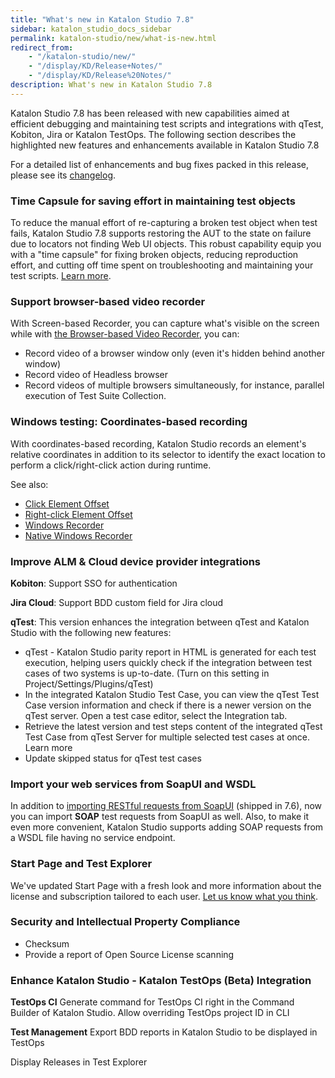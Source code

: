 ```yaml
---
title: "What's new in Katalon Studio 7.8" 
sidebar: katalon_studio_docs_sidebar
permalink: katalon-studio/new/what-is-new.html
redirect_from:
    - "/katalon-studio/new/"
    - "/display/KD/Release+Notes/"
    - "/display/KD/Release%20Notes/"
description: What's new in Katalon Studio 7.8
---
```


Katalon Studio 7.8 has been released with new capabilities aimed at efficient debugging and maintaining test scripts and integrations with qTest, Kobiton, Jira or Katalon TestOps. The following section describes the highlighted new features and enhancements available in Katalon Studio 7.8

For a detailed list of enhancements and bug fixes packed in this release, please see its [changelog](https://docs.katalon.com/katalon-studio/new/version-70.html).

### Time Capsule for saving effort in maintaining test objects  

To reduce the manual effort of re-capturing a broken test object when test fails, Katalon Studio 7.8 supports restoring the AUT to the state on failure due to locators not finding Web UI objects. This robust capability equip you with a "time capsule" for fixing broken objects, reducing reproduction effort, and cutting off time spent on troubleshooting and maintaining your test scripts. [Learn more](https://docs.katalon.com/katalon-studio/docs/time-capsule.html).

### Support browser-based video recorder

With Screen-based Recorder, you can capture what's visible on the screen while with [the Browser-based Video Recorder](https://docs.katalon.com/katalon-studio/docs/screenshots-videos.html#browser-based-video-recorder), you can:

* Record video of a browser window only (even it's hidden behind another window)
* Record video of Headless browser
* Record videos of multiple browsers simultaneously, for instance, parallel execution of Test Suite Collection.

### Windows testing: Coordinates-based recording

With coordinates-based recording, Katalon Studio records an element's relative coordinates in addition to its selector to identify the exact location to perform a click/right-click action during runtime.

See also:

* [Click Element Offset](https://docs.katalon.com/katalon-studio/docs/windows-kw-click-element-offset.html) 
* [Right-click Element Offset](https://docs.katalon.com/katalon-studio/docs/windows-kw-rightclick-element-offset.html)
* [Windows Recorder](https://docs.katalon.com/katalon-studio/docs/windows-recorder-tutorials.html) 
* [Native Windows Recorder](https://docs.katalon.com/katalon-studio/docs/windows-native-record.html)

### Improve ALM & Cloud device provider integrations

**Kobiton**: Support SSO for authentication

**Jira Cloud**: Support BDD custom field for Jira cloud

**qTest**: This version enhances the integration between qTest and Katalon Studio with the following new features:

* qTest - Katalon Studio parity report in HTML is generated for each test execution, helping users quickly check if the integration between test cases of two systems is up-to-date. (Turn on this setting in Project/Settings/Plugins/qTest)
* In the integrated Katalon Studio Test Case, you can view the qTest Test Case version information and check if there is a newer version on the qTest server. Open a test case editor, select the Integration tab.
* Retrieve the latest version and test steps content of the integrated qTest Test Case from qTest Server for multiple selected test cases at once. Learn more
* Update skipped status for qTest test cases

### Import your web services from SoapUI and WSDL

In addition to [importing RESTful requests from SoapUI](https://docs.katalon.com/katalon-studio/docs/import-soapui.html) (shipped in 7.6), now you can import **SOAP** test requests from SoapUI as well. Also, to make it even more convenient, Katalon Studio supports adding SOAP requests from a WSDL file having no service endpoint.

### Start Page and Test Explorer

We've updated Start Page with a fresh look and more information about the license and subscription tailored to each user. [Let us know what you think](mailto:jass@katalon.com).

### Security and Intellectual Property Compliance

* Checksum
* Provide a report of Open Source License scanning

### Enhance Katalon Studio - Katalon TestOps (Beta) Integration

**TestOps CI**
Generate command for TestOps CI right in the Command Builder of Katalon Studio.
Allow overriding TestOps project ID in CLI

**Test Management**
Export BDD reports in Katalon Studio to be displayed in TestOps 

Display Releases in Test Explorer



